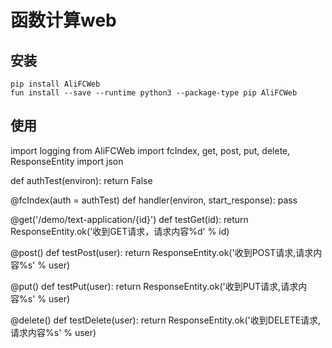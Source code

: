 # 函数计算web

## 安装
``` shell
pip install AliFCWeb
fun install --save --runtime python3 --package-type pip AliFCWeb
```

## 使用

import logging
from AliFCWeb import fcIndex, get, post, put, delete, ResponseEntity
import json

def authTest(environ):
    return False

@fcIndex(auth = authTest)
def handler(environ, start_response):
   pass

@get('/demo/text-application/{id}')
def testGet(id):
    return ResponseEntity.ok('收到GET请求，请求内容%d' % id)

@post()
def testPost(user):
    return ResponseEntity.ok('收到POST请求,请求内容%s' % user)

@put()
def testPut(user):
    return ResponseEntity.ok('收到PUT请求,请求内容%s' % user)

@delete()
def testDelete(user):
    return ResponseEntity.ok('收到DELETE请求,请求内容%s' % user)